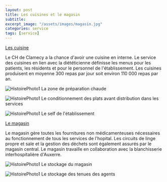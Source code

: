 ```yaml
---
layout: post
title: Les cuisines et le magasin
subtitle:
excerpt_image: "/assets/images/magasin.jpg"
categories: service
tags: [service]
---
```


<u>Les cuisine</u>

Le CH de Clamecy a la chance d'avoir une cuisine en interne. Le service des cuisines en lien avec la diététicienne définisse les menus pour les patients, les résidents et pour le personnel de l'établissement.
Les cuisines produisent en moyenne 300 repas par jour soit environ 110 000 repas par an.


![HistoirePhoto1](https://chclamecy.github.io/jekyll-theme-yat/assets/images/cuisine2.jpg)  La zone de préparation chaude


![HistoirePhoto1](https://chclamecy.github.io/jekyll-theme-yat/assets/images/cuisine1.jpg)  Le conditionnement des plats avant distribution dans les services


![HistoirePhoto1](https://chclamecy.github.io/jekyll-theme-yat/assets/images/self1.jpg)  Le self de l'établissement


<u>Le magasin</u>

Le magasin gère toutes les fournitures non médicamenteuses nécessaires au fonctionnement de tous les services de l'hopital. Les circuits de linge propre et sale et la gestion des déchets sont également assurés par le magasin central. Le magasin travaille en collaboration avec la blanchisserie interhospitalière d'Auxerre.


![HistoirePhoto1](https://chclamecy.github.io/jekyll-theme-yat/assets/images/magasin1.jpg)  Le stockage du magasin


![HistoirePhoto1](https://chclamecy.github.io/jekyll-theme-yat/assets/images/magasin3.jpg)  Le stockage des tenues des agents
